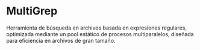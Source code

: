 # MultiGrep
Herramienta de búsqueda en archivos basada en expresiones regulares, optimizada mediante un pool estático de procesos multiparalelos, diseñada para eficiencia en archivos de gran tamaño.
